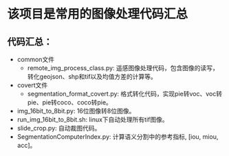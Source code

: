 # 该项目是常用的图像处理代码汇总



## 代码汇总：
- common文件
    - remote_img_process_class.py: 遥感图像处理代码，包含图像的读写，转化geojson、shp和tif以及均值方差的计算等。
- covert文件
    - segmentation_format_covert.py: 格式转化代码，实现pie转voc、voc转pie、pie转coco、coco转pie。
- img_16bit_to_8bit.py: 16位图像转8位图像。
- run_img_16bit_to_8bit.sh: linux下自动处理所有tif图像。
- slide_crop.py: 自动裁图代码。
- SegmentationComputerIndex.py: 计算语义分割中的参考指标, [iou, miou, acc]。

